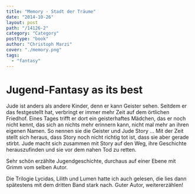 ```yaml
---
title: "Memory - Stadt der Träume"
date: "2014-10-26"
layout: post
path: "/14126-2"
category: "Category"
posttype: "book"
author: "Christoph Marzi"
cover: "./memory.png"
tags:
  - "fantasy"
---
```

# Jugend-Fantasy as its best

Jude ist anders als andere Kinder, denn er kann Geister sehen. Seitdem er das festgestellt hat, verbringt er immer mehr Zeit auf dem örtlichen Friedhof. Eines Tages trifft er dort ein geisterhaftes Mädchen, das er noch nicht kennt, das sich an nichts mehr erinnern kann, nicht mal mehr an ihren eigenen Namen. So nennen sie die Geister und Jude Story ... Mit der Zeit stellt sich heraus, dass Story noch nicht richtig tot ist, dass sie aber gerade stirbt. Jude macht sich zusammen mit Story auf den Weg, ihre Geschichte herauszufinden und sie vor dem nahen Tod zu retten.

Sehr schön erzählte Jugendgeschichte, durchaus auf einer Ebene mit Grimm vom selben Autor.

Die Trilogie Lycidas, Lilith und Lumen hatte ich auch gelesen, die lies dann spätestens mit dem dritten Band stark nach. Guter Autor, weitererzählen!
